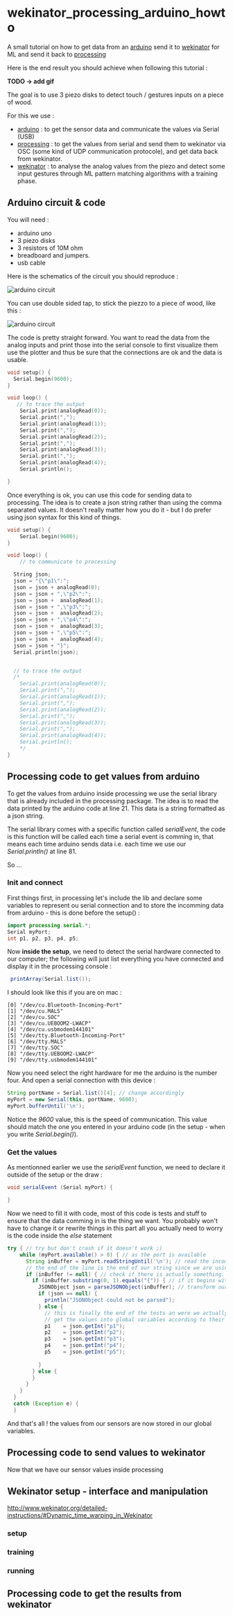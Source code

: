 # wekinator_processing_arduino_howto

A small tutorial on how to get data from an [arduino](https://www.arduino.cc/) send it to [wekinator](http://www.wekinator.org/) for ML and send it back to [processing](https://processing.org/)

Here is the end result you should achieve when following this tutorial :

**TODO -> add gif**



The goal is to use 3 piezo disks to detect touch / gestures inputs on a piece of wood.

For this we use :
- [arduino](https://www.arduino.cc/) : to get the sensor data and communicate the values via Serial (USB)
- [processing](https://processing.org/) : to get the values from serial and send them to wekinator via OSC (some kind of UDP communication protocole), and get data back from wekinator.
- [wekinator](http://www.wekinator.org/) : to analyse the analog values from the piezo and detect some input gestures through ML pattern matching algorithms with a training phase.


## Arduino circuit & code

You will need :
- arduino uno
- 3 piezo disks
- 3 resistors of 10M ohm
- breadboard and jumpers.
- usb cable

Here is the schematics of the circuit you should reproduce : 

![arduino circuit](assets/wek_arduino_layout3.png)

You can use double sided tap, to stick the piezzo to a piece of wood, like this : 

![arduino circuit](assets/piezo2wood.jpg)

The code is pretty straight forward. You want to read the data from the analog inputs and print those into the serial console to first visualize them use the plotter and thus be sure that the connections are ok and the data is usable.

```c
void setup() {
  Serial.begin(9600);
}

void loop() {
   // to trace the output
    Serial.print(analogRead(0));
    Serial.print(",");
    Serial.print(analogRead(1));
    Serial.print(",");
    Serial.print(analogRead(2));
    Serial.print(",");
    Serial.print(analogRead(3));
    Serial.print(",");
    Serial.print(analogRead(4));
    Serial.println();

}
```

Once everything is ok, you can use this code for sending data to processing. The idea is to create a json string rather than using the comma separated values. It doesn't really matter how you do it - but I do prefer using json syntax for this kind of things.

```c
void setup() {
    Serial.begin(9600);
}

void loop() {
    // to communicate to processing

  String json;
  json = "{\"p1\":";
  json = json + analogRead(0);
  json = json + ",\"p2\":";
  json = json +  analogRead(1);
  json = json + ",\"p3\":";
  json = json +  analogRead(2);
  json = json + ",\"p4\":";
  json = json +  analogRead(3);
  json = json + ",\"p5\":";
  json = json +  analogRead(4);
  json = json + "}";
  Serial.println(json);


  // to trace the output
  /*
    Serial.print(analogRead(0));
    Serial.print(",");
    Serial.print(analogRead(1));
    Serial.print(",");
    Serial.print(analogRead(2));
    Serial.print(",");
    Serial.print(analogRead(3));
    Serial.print(",");
    Serial.print(analogRead(4));
    Serial.println();
    */
}
```




## Processing code to get values from arduino

To get the values from arduino inside processing we use the serial library that is already included in the processing package. The idea is to read the data printed by the arduino code at line 21. This data is a string formatted as a json string.

The serial library comes with a specific function called *serialEvent*, the code is this function will be called each time a serial event is comming in, that means each time arduino sends data i.e. each time we use our *Serial.println()* at line 81.

So ...

### Init and connect

First things first, in processing let's include the lib and declare some variables to represent ou serial connection and to store the incomming data from arduino - this is done before the setup() :

```java
import processing.serial.*;
Serial myPort; 
int p1, p2, p3, p4, p5;
```

Now **inside the setup**, we need to detect the serial hardware connected to our computer; the following will just list everything you have connected and display it in the processing console :
```java
 printArray(Serial.list());
 ```

I should look like this if you are on mac :
```
[0] "/dev/cu.Bluetooth-Incoming-Port"
[1] "/dev/cu.MALS"
[2] "/dev/cu.SOC"
[3] "/dev/cu.UEBOOM2-LWACP"
[4] "/dev/cu.usbmodem144101"
[5] "/dev/tty.Bluetooth-Incoming-Port"
[6] "/dev/tty.MALS"
[7] "/dev/tty.SOC"
[8] "/dev/tty.UEBOOM2-LWACP"
[9] "/dev/tty.usbmodem144101"
```

Now you need select the right hardware for me the arduino is the number four. And open a serial connection with this device :
```java
String portName = Serial.list()[4]; // change accordingly
myPort = new Serial(this, portName, 9600);
myPort.bufferUntil('\n');
```

Notice the *9600* value, this is the speed of communication. This value should match the one you entered in your arduino code (in the setup - when you write *Serial.begin()*).

### Get the values

As mentionned earlier we use the *serialEvent* function, we need to declare it outside of the setup or the draw :

```java
void serialEvent (Serial myPort) {

}
```

Now we need to fill it with code, most of this code is tests and stuff to ensure that the data comming in is the thing we want. You probably won't have to change it or rewrite things in this part all you actually need to worry is the code inside the *else* statement

```java
try { // try but don't crash if it doesn't work ;)
    while (myPort.available() > 0) { // as the port is available
      String inBuffer = myPort.readStringUntil('\n'); // read the incoming buffer until you reach the end of a line 
      // the end of the line is the end of our string since we are using println in arduino.
      if (inBuffer != null) { // check if there is actually something.
        if (inBuffer.substring(0, 1).equals("{")) { // if it begins with "{" it should be our json-string
          JSONObject json = parseJSONObject(inBuffer); // transform our string into a json object so we can easily get the values
          if (json == null) {
            println("JSONObject could not be parsed");
          } else {
            // this is finally the end of the tests an were we actually do things
            // get the values into global variables according to their keys
            p1    = json.getInt("p1"); 
            p2    = json.getInt("p2");
            p3    = json.getInt("p3");
            p4    = json.getInt("p4");
            p5    = json.getInt("p5");
            
          }
        } else {
        }
      }
    }
  } 
  catch (Exception e) {
  }

```
And that's all ! the values from our sensors are now stored in our global variables.

## Processing code to send values to wekinator

Now that we have our sensor values inside processing


## Wekinator setup - interface and manipulation

http://www.wekinator.org/detailed-instructions/#Dynamic_time_warping_in_Wekinator

### setup

### training

### running

## Processing code to get the results from wekinator
